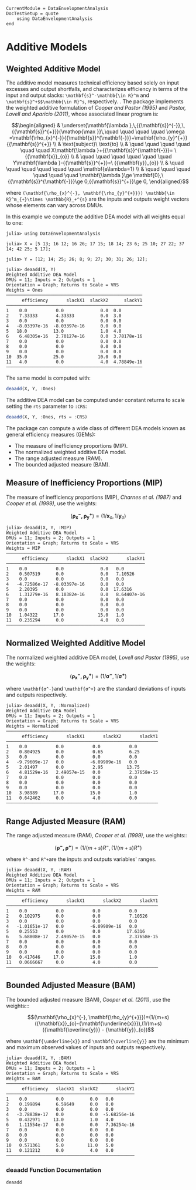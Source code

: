 ```@meta
CurrentModule = DataEnvelopmentAnalysis
DocTestSetup = quote
    using DataEnvelopmentAnalysis
end
```

# Additive Models

## Weighted Additive Model

The additive model measures technical efficiency based solely on input excesses and output shortfalls, and characterizes efficiency in terms of the input and output slacks: ``\mathbf{s}^-\mathbb{\in R}^m`` and ``\mathbf{s}^+$$\mathbb{\in R}^s``, respectively.
. The package implements the weighted additive formulation of *Cooper and Pastor (1995)* and *Pastor, Lovell and Aparicio (2011)*, whose associated linear program is:
```math
\begin{aligned}
  & \underset{\mathbf{\lambda },\,{{\mathbf{s}}^{-}},\,{{\mathbf{s}}^{+}}}{\mathop{\max }}\,\quad \quad \quad \quad \omega =\mathbf{\rho_{x}^{-}}{{\mathbf{s}}^{\mathbf{-}}}+\mathbf{\rho_{y}^{+}}{{\mathbf{s}}^{+}} \\
 & \text{subject}\ \text{to} \\
 & \quad \quad \quad \quad \quad \quad X\mathbf{\lambda }+{{\mathbf{s}}^{\mathbf{-}}}= \ {{\mathbf{x}}_{o}} \\
 & \quad \quad \quad \quad \quad \quad Y\mathbf{\lambda }-{{\mathbf{s}}^{+}}=\ {{\mathbf{y}}_{o}} \\
 & \quad \quad \quad \quad \quad \quad \mathbf{e\lambda=1} \\
 & \quad \quad \quad \quad \quad \quad \mathbf{\lambda }\ge \mathbf{0},\ {{\mathbf{s}}^{\mathbf{-}}}\ge 0,{{\mathbf{s}}^{+}}\ge 0, 
\end{aligned}
```

where ``(\mathbf{\rho_{x}^{-}, \mathbf{\rho_{y}^{+}}}) \mathbb{\in R}^m_{+}\times \mathbb{R}_+^{s}`` are the inputs and outputs weight vectors whose elements can vary across DMUs.

In this example we compute the additive DEA model with all weights equal to one:
```jldoctest 1
julia> using DataEnvelopmentAnalysis

julia> X = [5 13; 16 12; 16 26; 17 15; 18 14; 23 6; 25 10; 27 22; 37 14; 42 25; 5 17];

julia> Y = [12; 14; 25; 26; 8; 9; 27; 30; 31; 26; 12];

julia> deaadd(X, Y)
Weighted Additive DEA Model
DMUs = 11; Inputs = 2; Outputs = 1
Orientation = Graph; Returns to Scale = VRS
Weights = Ones
────────────────────────────────────────────────────
      efficiency       slackX1  slackX2      slackY1
────────────────────────────────────────────────────
1    0.0           0.0              0.0  0.0
2    7.33333       4.33333          0.0  3.0
3    0.0           0.0              0.0  0.0
4   -8.03397e-16  -8.03397e-16      0.0  0.0
5   18.0          13.0              1.0  4.0
6    6.48305e-16   2.70127e-16      0.0  3.78178e-16
7    0.0           0.0              0.0  0.0
8    0.0           0.0              0.0  0.0
9    0.0           0.0              0.0  0.0
10  35.0          25.0             10.0  0.0
11   4.0           0.0              4.0  4.78849e-16
────────────────────────────────────────────────────
```

The same model is computed with:
```julia
deaadd(X, Y, :Ones)
```

The additive DEA model can be computed under constant returns to scale setting the
`rts` parameter to `:CRS`:
```julia
deaadd(X, Y, :Ones, rts = :CRS)
```

The package can compute a wide class of different DEA models known as general  efficiency measures (GEMs):
- The measure of inefficiency proportions (MIP).
- The normalized weighted additive DEA model.
- The range adjusted measure (RAM).
- The bounded adjusted  measure (BAM).

## Measure of Inefficiency Proportions (MIP)

The measure of inefficiency proportions (MIP), *Charnes et al. (1987)* and *Cooper et al. (1999)*, use the weights:
```math
(\mathbf{\rho_{x}^{-}, \mathbf{\rho_{y}^{+}}})=(1/{\mathbf{x}}_{o},1/{{\mathbf{y}}_{o}})
```
```jldoctest 1
julia> deaadd(X, Y, :MIP)
Weighted Additive DEA Model
DMUs = 11; Inputs = 2; Outputs = 1
Orientation = Graph; Returns to Scale = VRS
Weights = MIP
─────────────────────────────────────────────────────
      efficiency       slackX1  slackX2       slackY1
─────────────────────────────────────────────────────
1    0.0           0.0              0.0   0.0
2    0.507519      0.0              0.0   7.10526
3    0.0           0.0              0.0   0.0
4   -4.72586e-17  -8.03397e-16      0.0   0.0
5    2.20395       0.0              0.0  17.6316
6    1.31279e-16   8.10382e-16      0.0   8.64407e-16
7    0.0           0.0              0.0   0.0
8    0.0           0.0              0.0   0.0
9    0.0           0.0              0.0   0.0
10   1.04322      17.0             15.0   1.0
11   0.235294      0.0              4.0   0.0
─────────────────────────────────────────────────────
```

## Normalized Weighted Additive Model

The normalized weighted additive DEA model, *Lovell and Pastor (1995)*, use the weights:
```math
(\mathbf{\rho_{x}^{-}, \mathbf{\rho_{y}^{+}}})=(1/{\mathbf{σ^-}},1/{{\mathbf{σ^+}}})
```
where ``\mathbf{σ^-}``and ``\mathbf{σ^+}`` are the standard deviations of inputs and outputs respectively.
```jldoctest 1
julia> deaadd(X, Y, :Normalized)
Weighted Additive DEA Model
DMUs = 11; Inputs = 2; Outputs = 1
Orientation = Graph; Returns to Scale = VRS
Weights = Normalized
──────────────────────────────────────────────────────────
      efficiency       slackX1       slackX2       slackY1
──────────────────────────────────────────────────────────
1    0.0           0.0           0.0           0.0
2    0.804925      0.0           0.65          6.25
3    0.0           0.0           0.0           0.0
4   -9.79609e-17   0.0          -6.09909e-16   0.0
5    2.01497       0.0           2.95         13.75
6    4.81529e-16   2.49057e-15   0.0           2.37658e-15
7    0.0           0.0           0.0           0.0
8    0.0           0.0           0.0           0.0
9    0.0           0.0           0.0           0.0
10   3.98989      17.0          15.0           1.0
11   0.642462      0.0           4.0           0.0
──────────────────────────────────────────────────────────
```

## Range Adjusted Measure (RAM)

The range adjusted measure (RAM), *Cooper et al. (1999)*, use the weights::
```math
(\mathbf{\rho^{-}, \mathbf{\rho^{+}}})=(1/(m+s)R^-,(1/(m+s)R^+)
```
where ``R^-``and ``R^+``are the inputs and outputs variables' ranges.
```jldoctest 1
julia> deaadd(X, Y, :RAM)
Weighted Additive DEA Model
DMUs = 11; Inputs = 2; Outputs = 1
Orientation = Graph; Returns to Scale = VRS
Weights = RAM
──────────────────────────────────────────────────────────
      efficiency       slackX1       slackX2       slackY1
──────────────────────────────────────────────────────────
1    0.0           0.0           0.0           0.0
2    0.102975      0.0           0.0           7.10526
3    0.0           0.0           0.0           0.0
4   -1.01651e-17   0.0          -6.09909e-16   0.0
5    0.25553       0.0           0.0          17.6316
6    5.68808e-17   2.49057e-15   0.0           2.37658e-15
7    0.0           0.0           0.0           0.0
8    0.0           0.0           0.0           0.0
9    0.0           0.0           0.0           0.0
10   0.417646     17.0          15.0           1.0
11   0.0666667     0.0           4.0           0.0
──────────────────────────────────────────────────────────
```

## Bounded Adjusted  Measure (BAM)
The bounded adjusted  measure (BAM), *Cooper et al. (2011)*, use the weights:::
```math
(\mathbf{\rho_{x}^{-}, \mathbf{\rho_{y}^{+}}})=(1/(m+s)({\mathbf{x}}_{o}-{\mathbf{\underline{x}}}),(1/(m+s)({\mathbf{\overline{y}}} - {\mathbf{y}}_{o})
```
where ``\mathbf{\underline{x}}`` and ``\mathbf{\overline{y}}`` are the minimum and maximum observed values of inputs and outputs respectively.
```jldoctest 1
julia> deaadd(X, Y, :BAM)
Weighted Additive DEA Model
DMUs = 11; Inputs = 2; Outputs = 1
Orientation = Graph; Returns to Scale = VRS
Weights = BAM
─────────────────────────────────────────────────
      efficiency   slackX1  slackX2       slackY1
─────────────────────────────────────────────────
1    0.0           0.0          0.0   0.0
2    0.199894      6.59649      0.0   0.0
3    0.0           0.0          0.0   0.0
4   -3.78838e-17   0.0          0.0  -5.68256e-16
5    0.432971     13.0          1.0   4.0
6    1.11554e-17   0.0          0.0   7.36254e-16
7    0.0           0.0          0.0   0.0
8    0.0           0.0          0.0   0.0
9    0.0           0.0          0.0   0.0
10   0.571361      5.0         11.0   5.0
11   0.121212      0.0          4.0   0.0
─────────────────────────────────────────────────
```

### deaadd Function Documentation

```@docs
deaadd
```
